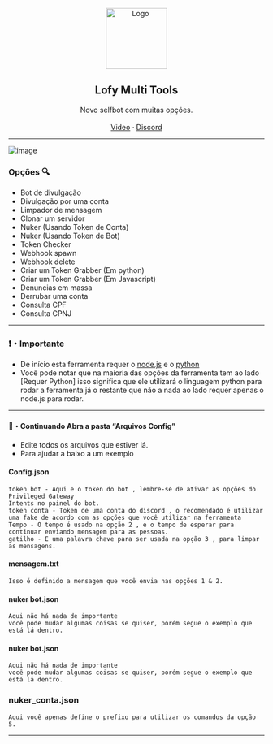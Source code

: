 <br/>
<div align="center">
  <a href="https://github.com/PolarLofy/Lofy-Multi-Tools">
    <img src="https://cdn.discordapp.com/emojis/929873029117407262.webp?size=96&quality=lossless" alt="Logo" width="120" height="120">
  </a>
  
  <h2 align="center">Lofy Multi Tools</h3>

  <p align="center">
    Novo selfbot com muitas opções.
    <br />
    <br />
    <a href="https://youtu.be/vw2w-xhnTqA">Video</a>
    ·
    <a href="https://discord.gg/4Szhr7kMJg">Discord</a>
  </p>
</div>

---------------------------------------

![image](https://cdn.discordapp.com/attachments/947600089101271082/948723490821906492/unknown.png)

### Opções 🔍

- Bot de divulgação
- Divulgação por uma conta
- Limpador de mensagem
- Clonar um servidor
- Nuker (Usando Token de Conta)
- Nuker (Usando Token de Bot)
- Token Checker
- Webhook spawn
- Webhook delete
- Criar um Token Grabber (Em python)
- Criar um Token Grabber (Em Javascript)
- Denuncias em massa
- Derrubar uma conta
- Consulta CPF
- Consulta CPNJ

---------------------------------------

### ❗・Importante
* De início esta ferramenta requer o [node.js](https://nodejs.org/en/download/) e o [python](https://www.python.org/downloads/)
* Você pode notar que na maioria das opções da ferramenta tem ao lado [Requer Python] isso significa que ele utilizará o linguagem python para rodar a ferramenta já o restante que não a nada ao lado requer apenas o node.js para rodar.

---------------------------------------

#### 🔧・Continuando Abra a pasta “Arquivos Config” 
* Edite todos os arquivos que estiver lá.
* Para ajudar a baixo a um exemplo

#### Config.json

```
token bot - Aqui e o token do bot , lembre-se de ativar as opções do Privileged Gateway 
Intents no painel do bot.
token conta - Token de uma conta do discord , o recomendado é utilizar uma fake de acordo com as opções que você utilizar na ferramenta
Tempo - O tempo é usado na opção 2 , e o tempo de esperar para continuar enviando mensagem para as pessoas.
gatilho - E uma palavra chave para ser usada na opção 3 , para limpar as mensagens.
```

#### mensagem.txt

```
Isso é definido a mensagem que você envia nas opções 1 & 2.
```

#### nuker bot.json

```
Aqui não há nada de importante
você pode mudar algumas coisas se quiser, porém segue o exemplo que está lá dentro.
```

#### nuker bot.json

```
Aqui não há nada de importante
você pode mudar algumas coisas se quiser, porém segue o exemplo que está lá dentro.
```

### nuker_conta.json

```
Aqui você apenas define o prefixo para utilizar os comandos da opção 5.
```


---------------------------------------
